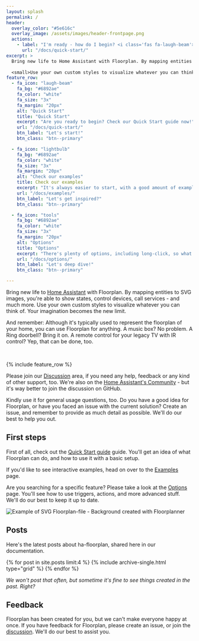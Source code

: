 ```yaml
---
layout: splash
permalink: /
header:
  overlay_color: "#5e616c"
  overlay_image: /assets/images/header-frontpage.png
  actions:
    - label: "I'm ready - how do I begin? <i class='fas fa-laugh-beam'></i>"
      url: "/docs/quick-start/"
excerpt: >
  Bring new life to Home Assistant with Floorplan. By mapping entities to SVG images, you’re able to show states, control devices, call services - and much more.
  
  <small>Use your own custom styles to visualize whatever you can think of. Your imagination becomes the new limit.</small>
feature_row:
  - fa_icon: "laugh-beam"
    fa_bg: "#6892ae"
    fa_color: "white"
    fa_size: "3x"
    fa_margin: "20px"
    alt: "Quick Start"
    title: "Quick Start"
    excerpt: "Are you ready to begin? Check our Quick Start guide now!"
    url: "/docs/quick-start/"
    btn_label: "Let's start!"
    btn_class: "btn--primary"

  - fa_icon: "lightbulb"
    fa_bg: "#6892ae"
    fa_color: "white"
    fa_size: "3x"
    fa_margin: "20px"
    alt: "Check our examples"
    title: Check our examples
    excerpt: "It's always easier to start, with a good amount of examples. So, go get them!"
    url: "/docs/examples/"
    btn_label: "Let's get inspired?"
    btn_class: "btn--primary"

  - fa_icon: "tools"
    fa_bg: "#6892ae"
    fa_color: "white"
    fa_size: "3x"
    fa_margin: "20px"
    alt: "Options"
    title: "Options"
    excerpt: "There's plenty of options, including long-click, so what are you waiting for?"
    url: "/docs/options/"
    btn_label: "Let's deep dive!"
    btn_class: "btn--primary"

---
```


Bring new life to [Home Assistant](https://www.home-assistant.io/) with Floorplan. By mapping entities to SVG images, you're able to show states, control devices, call services - and much more. Use your own custom styles to visualize whatever you can think of. Your imagination becomes the new limit.

And remember: Although it's typically used to represent the floorplan of your home, you can use Floorplan for anything. A music box? No problem. A Ring doorbell? Bring it on. A remote control for your legacy TV with IR control? Yep, that can be done, too.

<br>

{% include feature_row %}

Please join our [Discussion](https://github.com/ExperienceLovelace/ha-floorplan/discussions) area, if you need any help, feedback or any kind of other support, too. We're also on the [Home Assistant's Community](https://community.home-assistant.io/t/floorplan-now-available-as-a-lovelace-card/115489) - but it's way better to join the discussion on GitHub.

Kindly use it for general usage questions, too. Do you have a good idea for Floorplan, or have you faced an issue with the current solution? Create an issue, and remember to provide as much detail as possible. We'll do our best to help you out.


## First steps

First of all, check out the [Quick Start guide](./docs/quick-start/) guide. You'll get an idea of what Floorplan can do, and how to use it with a basic setup.

If you'd like to see interactive examples, head on over to the [Examples](./docs/examples/) page.

Are you searching for a specific feature? Please take a look at the [Options](./docs/options/) page. You'll see how to use triggers, actions, and more advanced stuff. We'll do our best to keep it up to date.

![Example of SVG Floorplan-file - Background created with Floorplanner](./assets/images/home/floorplan-background_with_floorplanner.png)


## Posts

Here's the latest posts about ha-floorplan, shared here in our documentation.

<div class="grid__wrapper">
  {% for post in site.posts limit:4 %}
    {% include archive-single.html type="grid" %}
  {% endfor %}
</div>

<div style="clear:both"><!-- the frid_wrapper will break the layout, if not cleared --></div>

_We won't post that often, but sometime it's fine to see things created in the past. Right?_


## Feedback

Floorplan has been created for you, but we can't make everyone happy at once. If you have feedback for Floorplan, please create an issue, or join the [discussion](https://github.com/ExperienceLovelace/ha-floorplan/discussions). We'll do our best to assist you.
